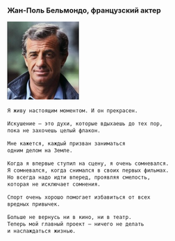 <!--2019-09-20 08:55:59-->
### Жан-Поль Бельмондо, французский актер
<img src="./belmondo.jpeg">

>  

    Я живу настоящим моментом. И он прекрасен.

>  

    Искушение — это духи, которые вдыхаешь до тех пор, 
    пока не захочешь целый флакон.

>  

    Мне кажется, каждый призван заниматься 
    одним делом на Земле.

>  

    Когда я впервые ступил на сцену, я очень сомневался. 
    Я сомневался, когда снимался в своих первых фильмах.
    Но всегда надо идти вперед, проявляя смелость, 
    которая не исключает сомнения.

>  

    Спорт очень хорошо помогает избавиться от всех 
    вредных привычек.

>  

    Больше не вернусь ни в кино, ни в театр. 
    Теперь мой главный проект — ничего не делать 
    и наслаждаться жизнью.
